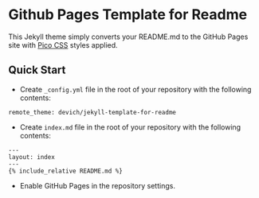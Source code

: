 # Github Pages Template for Readme

This Jekyll theme simply converts your README.md to the GitHub Pages site with [Pico CSS](https://picocss.com/) styles applied.

## Quick Start
- Create `_config.yml` file in the root of your repository with the following contents:
```
remote_theme: devich/jekyll-template-for-readme
```
- Create `index.md` file in the root of your repository with the following contents:
<pre><code>---
layout: index
---
&#123;% include_relative README.md %&#125;
</code></pre>
- Enable GitHub Pages in the repository settings.
